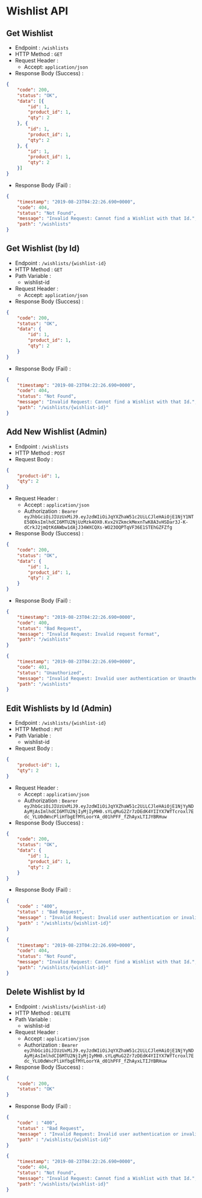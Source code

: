 # Wishlist API

## Get Wishlist

+ Endpoint : ``/wishlists``
+ HTTP Method : `GET`
+ Request Header : 
	+ Accept: `application/json`
+ Response Body (Success) : 

```json
{
    "code": 200,
    "status": "OK",
    "data": [{
        "id": 1,
        "product_id": 1,
        "qty": 2
    }, {
        "id": 1,
        "product_id": 1,
        "qty": 2
    }, {
        "id": 1,
        "product_id": 1,
        "qty": 2
    }]
}
```

+ Response Body (Fail) :

```json
{
	"timestamp": "2019-08-23T04:22:26.690+0000",
    "code": 404,
    "status": "Not Found",
    "message": "Invalid Request: Cannot find a Wishlist with that Id.",
    "path": "/wishlists"
}
```

## Get Wishlist (by Id)

+ Endpoint : ``/wishlists/{wishlist-id}``
+ HTTP Method : `GET`
+ Path Variable : 
    + wishlist-id
+ Request Header : 
	+ Accept: `application/json`
+ Response Body (Success) : 

```json
{
    "code": 200,
    "status": "OK",
    "data": {
        "id": 1,
        "product_id": 1,
        "qty": 2
    }
}
```

+ Response Body (Fail) :

```json
{
	"timestamp": "2019-08-23T04:22:26.690+0000",
    "code": 404,
    "status": "Not Found",
    "message": "Invalid Request: Cannot find a Wishlist with that Id.",
    "path": "/wishlists/{wishlist-id}"
}
```

## Add New Wishlist (Admin)

+ Endpoint : ``/wishlists``
+ HTTP Method : ``POST``
+ Request Body :
```json
{
    "product-id": 1,
    "qty": 2
}
```
+ Request Header : 
	+ Accept : ``application/json``
    + Authorization : `Bearer eyJhbGciOiJIUzUxMiJ9.eyJzdWIiOiJqYXZhaW51c2UiLCJleHAiOjE1NjY1NTE5ODksImlhdCI6MTU2NjUzMzk4OX0.Kvx2VZkmckMexnTwK8A3vHSDar3J-K-dCrkJ2jmQtKdAWbw1dAjJ34WXCQXs-WO23OQPTqVF36E1STEhGZFZfg`
+ Response Body (Success) :

```json
{
	"code": 200,
    "status": "OK",
    "data": {
        "id": 1,
        "product_id": 1,
        "qty": 2
    }
}
```

+ Response Body (Fail) : 
```json
{
    "timestamp": "2019-08-23T04:22:26.690+0000",
    "code": 400,
    "status": "Bad Request",
    "message": "Invalid Request: Invalid request format",
    "path": "/wishlists"
}
```

```json
{
    "timestamp": "2019-08-23T04:22:26.690+0000",
    "code": 401,
    "status": "Unauthorized",
    "message": "Invalid Request: Invalid user authentication or Unauthorized",
    "path": "/wishlists"
}
```

## Edit Wishlists by Id (Admin)

+ Endpoint : ``/wishlists/{wishlist-id}``
+ HTTP Method : ``PUT``
+ Path Variable : 
    + wishlist-id
+ Request Body : 
```json
{
    "product-id": 1,
    "qty": 2
}
```
+ Request Header : 
	+ Accept : ``application/json``
	+ Authorization : `Bearer eyJhbGciOiJIUzUxMiJ9.eyJzdWIiOiJqYXZhaW51c2UiLCJleHAiOjE1NjYyNDAyMjAsImlhdCI6MTU2NjIyMjIyMH0.sYLqMuG2Zr7zDEdK4YIIYX7WfTcroxl7Edc_YLU0dWncPliHfbgEfMYLoorYA_d01hPFF_fZhAyxLTIJYBRHuw`
+ Response Body (Success) : 

```json
{
    "code": 200,
    "status": "OK",
    "data": {
        "id": 1,
        "product_id": 1,
        "qty": 2
    }
}
```

+ Response Body (Fail) : 

```json
{
	"code" : "400",
    "status" : "Bad Request",
    "message" : "Invalid Request: Invalid user authentication or invalid request format",
    "path" : "/wishlists/{wishlist-id}"
}
```
```json
{
	"timestamp": "2019-08-23T04:22:26.690+0000",
    "code": 404,
    "status": "Not Found",
    "message": "Invalid Request: Cannot find a Wishlist with that Id.",
    "path": "/wishlists/{wishlist-id}"
}
```

## Delete Wishlist by Id

+ Endpoint : ``/wishlists/{wishlist-id}``
+ HTTP Method : ``DELETE``
+ Path Variable : 
    + wishlist-id
+ Request Header : 
	+ Accept : ``application/json``
	+ Authorization : `Bearer eyJhbGciOiJIUzUxMiJ9.eyJzdWIiOiJqYXZhaW51c2UiLCJleHAiOjE1NjYyNDAyMjAsImlhdCI6MTU2NjIyMjIyMH0.sYLqMuG2Zr7zDEdK4YIIYX7WfTcroxl7Edc_YLU0dWncPliHfbgEfMYLoorYA_d01hPFF_fZhAyxLTIJYBRHuw`
+ Response Body (Success) : 

```json
{
    "code": 200,
    "status": "OK"
}
```

+ Response Body (Fail) : 

```json
{
	"code" : "400",
    "status" : "Bad Request",
    "message" : "Invalid Request: Invalid user authentication or invalid request format",
    "path" : "/wishlists/{wishlist-id}"
}
```
```json
{
	"timestamp": "2019-08-23T04:22:26.690+0000",
    "code": 404,
    "status": "Not Found",
    "message": "Invalid Request: Cannot find a Wishlist with that Id.",
    "path": "/wishlists/{wishlist-id}"
}
```
